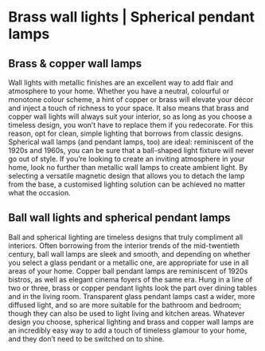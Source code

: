 Brass wall lights | Spherical pendant lamps
===========================================

Brass & copper wall lamps
-------------------------

Wall lights with metallic finishes are an excellent way to add flair and atmosphere to your home. Whether you have a neutral, colourful or monotone colour scheme, a hint of copper or brass will elevate your décor and inject a touch of richness to your space. It also means that brass and copper wall lights will always suit your interior, so as long as you choose a timeless design, you won’t have to replace them if you redecorate. For this reason, opt for clean, simple lighting that borrows from classic designs. Spherical wall lamps (and pendant lamps, too) are ideal: reminiscent of the 1920s and 1960s, you can be sure that a ball-shaped light fixture will never go out of style. If you’re looking to create an inviting atmosphere in your home, look no further than metallic wall lamps to create ambient light. By selecting a versatile magnetic design that allows you to detach the lamp from the base, a customised lighting solution can be achieved no matter what the occasion.

Ball wall lights and spherical pendant lamps
--------------------------------------------

Ball and spherical lighting are timeless designs that truly compliment all interiors. Often borrowing from the interior trends of the mid-twentieth century, ball wall lamps are sleek and smooth, and depending on whether you select a glass pendant or a metallic one, are appropriate for use in all areas of your home. Copper ball pendant lamps are reminiscent of 1920s bistros, as well as elegant cinema foyers of the same era. Hung in a line of two or three, brass or copper pendant lights look the part over dining tables and in the living room. Transparent glass pendant lamps cast a wider, more diffused light, and so are more suitable for the bathroom and bedroom; though they can also be used to light living and kitchen areas. Whatever design you choose, spherical lighting and brass and copper wall lamps are an incredibly easy way to add a touch of timeless glamour to your home, and they don’t need to be switched on to shine.
